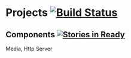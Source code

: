 # Projects [![Build Status](https://travis-ci.org/drazenzadravec/projects.svg?branch=master)](https://travis-ci.org/drazenzadravec/projects)

## Components [![Stories in Ready](https://badge.waffle.io/drazenzadravec/projects.png?label=In%20Progress&title=In%20Progress)](http://waffle.io/drazenzadravec/projects)

Media, Http Server
